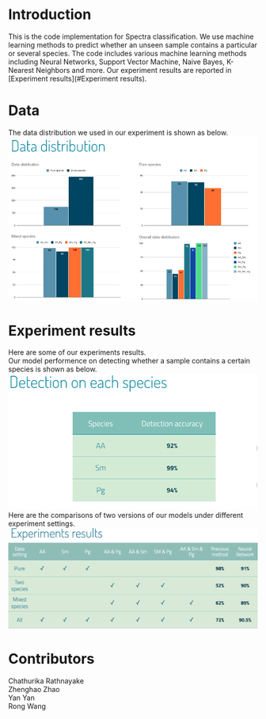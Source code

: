 # Introduction
This is the code implementation for Spectra classification. We use machine learning methods to predict whether an unseen sample contains a particular or several species. The code includes various machine learning methods including Neural Networks, Support Vector Machine, Naive Bayes, K-Nearest Neighbors and more. Our experiment results are reported in [Experiment results](#Experiment results).

# Data
The data distribution we used in our experiment is shown as below.<br>
![image](https://github.com/ichbill/Spectra_classification/blob/main/assets/img/data_distribution.png)

# Experiment results
Here are some of our experiments results. <br>
Our model performence on detecting whether a sample contains a certain species is shown as below. <br>
![image](https://github.com/ichbill/Spectra_classification/blob/main/assets/img/detection.png)<br>
Here are the comparisons of two versions of our models under different experiment settings. <br>
![image](https://github.com/ichbill/Spectra_classification/blob/main/assets/img/result.png)

# Contributors
Chathurika Rathnayake <br>
Zhenghao Zhao <br>
Yan Yan <br>
Rong Wang <br>
